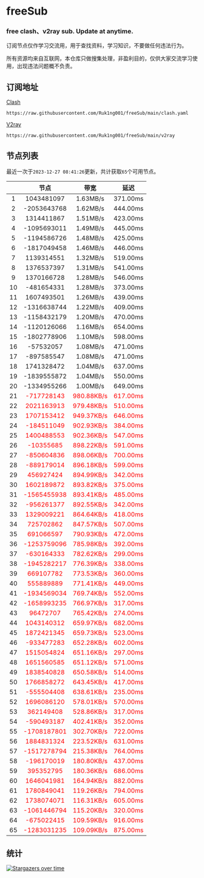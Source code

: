 # freeSub
### free clash、v2ray sub. Update at anytime.

订阅节点仅作学习交流用，用于查找资料，学习知识，不要做任何违法行为。

所有资源均来自互联网，本仓库只做搜集处理，非盈利目的，仅供大家交流学习使用，出现违法问题概不负责。

## 订阅地址
[Clash](https://raw.githubusercontent.com/Ruk1ng001/freeSub/main/clash.yaml)
```
https://raw.githubusercontent.com/Ruk1ng001/freeSub/main/clash.yaml
```
[V2ray](https://raw.githubusercontent.com/Ruk1ng001/freeSub/main/v2ray)
```
https://raw.githubusercontent.com/Ruk1ng001/freeSub/main/v2ray
```

## 节点列表

最近一次于`2023-12-27 08:41:26`更新，共计获取`65`个可用节点。

|  | 节点 | 带宽 | 延迟 |
|:-:|:--:|:--:|:--:|
 | 1 | 1043481097 | 1.63MB/s | 371.00ms |
 | 2 | -2053643768 | 1.62MB/s | 444.00ms |
 | 3 | 1314411867 | 1.51MB/s | 423.00ms |
 | 4 | -1095693011 | 1.49MB/s | 445.00ms |
 | 5 | -1194586726 | 1.48MB/s | 425.00ms |
 | 6 | -1817049458 | 1.46MB/s | 446.00ms |
 | 7 | 1139314551 | 1.32MB/s | 519.00ms |
 | 8 | 1376537397 | 1.31MB/s | 541.00ms |
 | 9 | 1370166728 | 1.28MB/s | 546.00ms |
 | 10 | -481654331 | 1.28MB/s | 373.00ms |
 | 11 | 1607493501 | 1.26MB/s | 439.00ms |
 | 12 | -1316638744 | 1.22MB/s | 409.00ms |
 | 13 | -1158432179 | 1.20MB/s | 470.00ms |
 | 14 | -1120126066 | 1.16MB/s | 654.00ms |
 | 15 | -1802778906 | 1.10MB/s | 598.00ms |
 | 16 | -57532057 | 1.08MB/s | 471.00ms |
 | 17 | -897585547 | 1.08MB/s | 471.00ms |
 | 18 | 1741328472 | 1.04MB/s | 637.00ms |
 | 19 | -1839555872 | 1.04MB/s | 550.00ms |
 | 20 | -1334955266 | 1.00MB/s | 649.00ms |
 | 21 | <font color=red>-717728143</font> | <font color=red>980.88KB/s</font> | <font color=red>617.00ms</font> |
 | 22 | <font color=red>2021163913</font> | <font color=red>979.48KB/s</font> | <font color=red>510.00ms</font> |
 | 23 | <font color=red>1707153412</font> | <font color=red>949.37KB/s</font> | <font color=red>646.00ms</font> |
 | 24 | <font color=red>-184511049</font> | <font color=red>902.93KB/s</font> | <font color=red>384.00ms</font> |
 | 25 | <font color=red>1400488553</font> | <font color=red>902.36KB/s</font> | <font color=red>547.00ms</font> |
 | 26 | <font color=red>-10355685</font> | <font color=red>898.22KB/s</font> | <font color=red>591.00ms</font> |
 | 27 | <font color=red>-850604836</font> | <font color=red>898.06KB/s</font> | <font color=red>700.00ms</font> |
 | 28 | <font color=red>-889179014</font> | <font color=red>896.18KB/s</font> | <font color=red>599.00ms</font> |
 | 29 | <font color=red>456927424</font> | <font color=red>894.99KB/s</font> | <font color=red>342.00ms</font> |
 | 30 | <font color=red>1602189872</font> | <font color=red>893.82KB/s</font> | <font color=red>375.00ms</font> |
 | 31 | <font color=red>-1565455938</font> | <font color=red>893.41KB/s</font> | <font color=red>485.00ms</font> |
 | 32 | <font color=red>-956261377</font> | <font color=red>892.55KB/s</font> | <font color=red>342.00ms</font> |
 | 33 | <font color=red>1329009221</font> | <font color=red>864.64KB/s</font> | <font color=red>418.00ms</font> |
 | 34 | <font color=red>725702862</font> | <font color=red>847.57KB/s</font> | <font color=red>507.00ms</font> |
 | 35 | <font color=red>691066597</font> | <font color=red>790.93KB/s</font> | <font color=red>472.00ms</font> |
 | 36 | <font color=red>-1253759096</font> | <font color=red>785.98KB/s</font> | <font color=red>392.00ms</font> |
 | 37 | <font color=red>-630164333</font> | <font color=red>782.62KB/s</font> | <font color=red>299.00ms</font> |
 | 38 | <font color=red>-1945282217</font> | <font color=red>776.39KB/s</font> | <font color=red>338.00ms</font> |
 | 39 | <font color=red>669107782</font> | <font color=red>773.53KB/s</font> | <font color=red>360.00ms</font> |
 | 40 | <font color=red>555889889</font> | <font color=red>771.41KB/s</font> | <font color=red>449.00ms</font> |
 | 41 | <font color=red>-1934569034</font> | <font color=red>769.74KB/s</font> | <font color=red>552.00ms</font> |
 | 42 | <font color=red>-1658993235</font> | <font color=red>766.97KB/s</font> | <font color=red>317.00ms</font> |
 | 43 | <font color=red>96472707</font> | <font color=red>765.42KB/s</font> | <font color=red>274.00ms</font> |
 | 44 | <font color=red>1043140312</font> | <font color=red>659.97KB/s</font> | <font color=red>682.00ms</font> |
 | 45 | <font color=red>1872421345</font> | <font color=red>659.73KB/s</font> | <font color=red>523.00ms</font> |
 | 46 | <font color=red>-933477283</font> | <font color=red>652.28KB/s</font> | <font color=red>602.00ms</font> |
 | 47 | <font color=red>1515054824</font> | <font color=red>651.16KB/s</font> | <font color=red>297.00ms</font> |
 | 48 | <font color=red>1651560585</font> | <font color=red>651.12KB/s</font> | <font color=red>571.00ms</font> |
 | 49 | <font color=red>1838540828</font> | <font color=red>650.58KB/s</font> | <font color=red>514.00ms</font> |
 | 50 | <font color=red>1766858272</font> | <font color=red>643.45KB/s</font> | <font color=red>417.00ms</font> |
 | 51 | <font color=red>-555504408</font> | <font color=red>638.61KB/s</font> | <font color=red>235.00ms</font> |
 | 52 | <font color=red>1696086120</font> | <font color=red>578.01KB/s</font> | <font color=red>570.00ms</font> |
 | 53 | <font color=red>362149408</font> | <font color=red>528.86KB/s</font> | <font color=red>317.00ms</font> |
 | 54 | <font color=red>-590493187</font> | <font color=red>402.41KB/s</font> | <font color=red>352.00ms</font> |
 | 55 | <font color=red>-1708187801</font> | <font color=red>302.70KB/s</font> | <font color=red>722.00ms</font> |
 | 56 | <font color=red>1884831324</font> | <font color=red>223.52KB/s</font> | <font color=red>631.00ms</font> |
 | 57 | <font color=red>-1517278794</font> | <font color=red>215.38KB/s</font> | <font color=red>764.00ms</font> |
 | 58 | <font color=red>-196170019</font> | <font color=red>180.80KB/s</font> | <font color=red>437.00ms</font> |
 | 59 | <font color=red>395352795</font> | <font color=red>180.36KB/s</font> | <font color=red>686.00ms</font> |
 | 60 | <font color=red>1646041981</font> | <font color=red>164.94KB/s</font> | <font color=red>882.00ms</font> |
 | 61 | <font color=red>1780849041</font> | <font color=red>119.26KB/s</font> | <font color=red>794.00ms</font> |
 | 62 | <font color=red>1738074071</font> | <font color=red>116.31KB/s</font> | <font color=red>605.00ms</font> |
 | 63 | <font color=red>-1061446794</font> | <font color=red>115.20KB/s</font> | <font color=red>320.00ms</font> |
 | 64 | <font color=red>-675022415</font> | <font color=red>109.59KB/s</font> | <font color=red>916.00ms</font> |
 | 65 | <font color=red>-1283031235</font> | <font color=red>109.09KB/s</font> | <font color=red>875.00ms</font> |


## 统计

[![Stargazers over time](https://starchart.cc/Ruk1ng001/freeSub.svg)](https://starchart.cc/Ruk1ng001/freeSub)